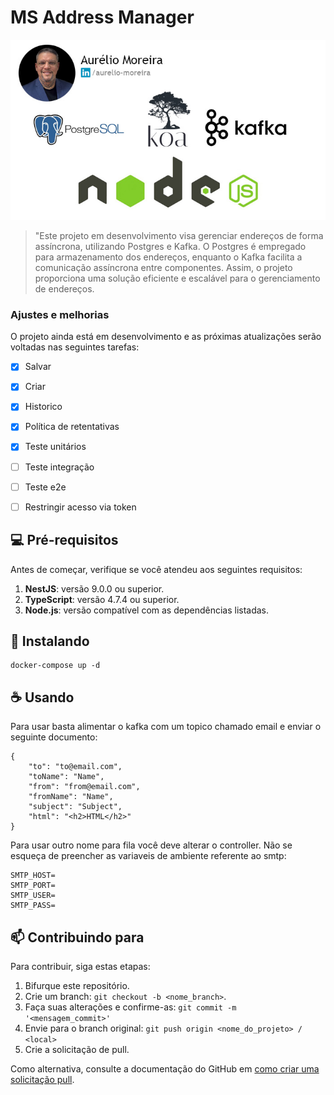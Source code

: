 # MS Address Manager

<!-- ![GitHub repo size](https://img.shields.io/github/repo-size/iuricode/README-template?style=for-the-badge)
![GitHub language count](https://img.shields.io/github/languages/count/iuricode/README-template?style=for-the-badge)
![GitHub forks](https://img.shields.io/github/forks/iuricode/README-template?style=for-the-badge)
![Bitbucket open issues](https://img.shields.io/bitbucket/issues/iuricode/README-template?style=for-the-badge)
![Bitbucket open pull requests](https://img.shields.io/bitbucket/pr-raw/iuricode/README-template?style=for-the-badge) -->

<img src="node_koa_postgresql_kafka.jpg" alt="Exemplo imagem">

> "Este projeto em desenvolvimento visa gerenciar endereços de forma assíncrona, utilizando Postgres e Kafka. O Postgres é empregado para armazenamento dos endereços, enquanto o Kafka facilita a comunicação assíncrona entre componentes. Assim, o projeto proporciona uma solução eficiente e escalável para o gerenciamento de endereços.

### Ajustes e melhorias

O projeto ainda está em desenvolvimento e as próximas atualizações serão voltadas nas seguintes tarefas:

- [x] Salvar
- [x] Criar
- [x] Historico
- [x] Política de retentativas
- [x] Teste unitários
- [ ] Teste integração
- [ ] Teste e2e
- [ ] Restringir acesso via token


## 💻 Pré-requisitos

Antes de começar, verifique se você atendeu aos seguintes requisitos:

1. **NestJS**: versão 9.0.0 ou superior.
2. **TypeScript**: versão 4.7.4 ou superior.
3. **Node.js**: versão compatível com as dependências listadas.
   
<!-- * Você leu `<guia / link / documentação_relacionada_ao_projeto>`. -->

## 🚀 Instalando 

```
docker-compose up -d
```

## ☕ Usando 

Para usar basta alimentar o kafka com um topico chamado email e enviar o seguinte documento:

```
{
	"to": "to@email.com",
	"toName": "Name",
	"from": "from@email.com",
	"fromName": "Name",
	"subject": "Subject",
	"html": "<h2>HTML</h2>"
}
```
Para usar outro nome para fila você deve alterar o controller. Não se esqueça de preencher as variaveis de ambiente referente ao smtp:

```
SMTP_HOST=
SMTP_PORT=
SMTP_USER=
SMTP_PASS=
```
## 📫 Contribuindo para

Para contribuir, siga estas etapas:

1. Bifurque este repositório.
2. Crie um branch: `git checkout -b <nome_branch>`.
3. Faça suas alterações e confirme-as: `git commit -m '<mensagem_commit>'`
4. Envie para o branch original: `git push origin <nome_do_projeto> / <local>`
5. Crie a solicitação de pull.

Como alternativa, consulte a documentação do GitHub em [como criar uma solicitação pull](https://help.github.com/en/github/collaborating-with-issues-and-pull-requests/creating-a-pull-request).

<!-- ## 🤝 Colaboradores

Agradecemos às seguintes pessoas que contribuíram para este projeto:

<table>
  <tr>
    <td align="center">
      <a href="#">
        <img src="https://avatars3.githubusercontent.com/u/31936044" width="100px;" alt="Foto do Iuri Silva no GitHub"/><br>
        <sub>
          <b>Iuri Silva</b>
        </sub>
      </a>
    </td>
    <td align="center">
      <a href="#">
        <img src="https://s2.glbimg.com/FUcw2usZfSTL6yCCGj3L3v3SpJ8=/smart/e.glbimg.com/og/ed/f/original/2019/04/25/zuckerberg_podcast.jpg" width="100px;" alt="Foto do Mark Zuckerberg"/><br>
        <sub>
          <b>Mark Zuckerberg</b>
        </sub>
      </a>
    </td>
    <td align="center">
      <a href="#">
        <img src="https://miro.medium.com/max/360/0*1SkS3mSorArvY9kS.jpg" width="100px;" alt="Foto do Steve Jobs"/><br>
        <sub>
          <b>Steve Jobs</b>
        </sub>
      </a>
    </td>
  </tr>
</table> -->
<!-- 
## 😄 Seja um dos contribuidores

Quer fazer parte desse projeto? Clique [AQUI](CONTRIBUTING.md) e leia como contribuir. -->

<!-- ## 📝 Licença

Esse projeto está sob licença. Veja o arquivo [LICENÇA](LICENSE.md) para mais detalhes. -->